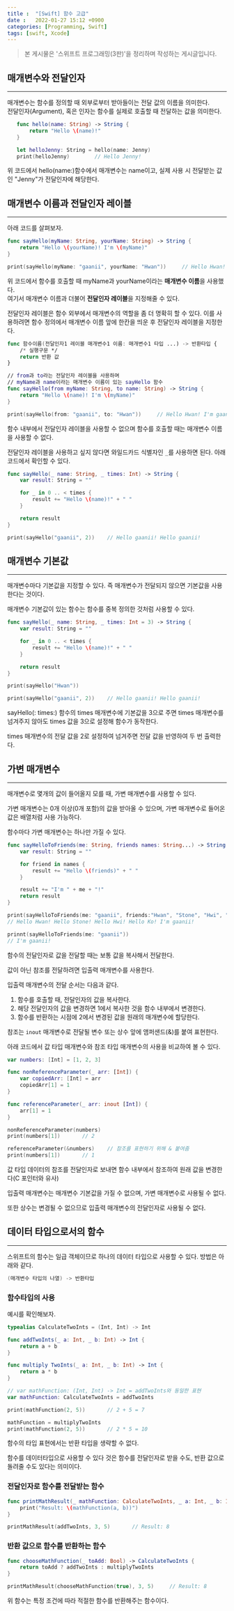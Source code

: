 ```yaml
---
title :  "[Swift] 함수 고급"
date :   2022-01-27 15:12 +0900
categories: [Programming, Swift]
tags: [swift, Xcode]
---
```


> 본 게시물은 '스위프트 프로그래밍(3판)'을 정리하며 작성하는 게시글입니다.

## 매개변수와 전달인자
---
매개변수는 함수를 정의할 때 외부로부터 받아들이는 전달 값의 이름을 의미한다.  
전달인자(Argument), 혹은 인자는 함수를 실제로 호출할 때 전달하는 값을 의미한다.  
```swift
   func hello(name: String) -> String {
       return "Hello \(name)!"
   }

   let helloJenny: String = hello(name: Jenny)
   print(helloJenny)        // Hello Jenny!
```  
위 코드에서 hello(name:)함수에서 매개변수는 name이고, 실제 사용 시 전달받는 값인 "Jenny"가 전달인자에 해당한다.  


## 매개변수 이름과 전달인자 레이블 
---
아래 코드를 살펴보자.  
```swift
func sayHello(myName: String, yourName: String) -> String {
    return "Hello \(yourName)! I'm \(myName)"
}

print(sayHello(myName: "gaanii", yourName: "Hwan"))     // Hello Hwan! I'm gaanii
```  
위 코드에서 함수를 호출할 때 myName과 yourName이라는 **매개변수 이름**을 사용했다.  
여기서 매개변수 이름과 더불어 **전달인자 레이블**을 지정해줄 수 있다.  


전달인자 레이블은 함수 외부에서 매개변수의 역할을 좀 더 명확히 할 수 있다.  이를 사용하려면 함수 정의에서 매개변수 이름 앞에 한칸을 띄운 후 전달인자 레이블을 지정한다.  
```swift
func 함수이름(전달인자1 레이블 매개변수1 이름: 매개변수1 타입 ...) -> 반환타입 {
    /* 실행구문 */
    return 반환 값
}

// from과 to라는 전달인자 레이블을 사용하며
// myName과 name이라는 매개변수 이름이 있는 sayHello 함수 
func sayHello(from myName: String, to name: String) -> String {
    return "Hello \(name)! I'm \(myName)"
}

print(sayHello(from: "gaanii", to: "Hwan"))     // Hello Hwan! I'm gaanii
```
함수 내부에서 전달인자 레이블을 사용할 수 없으며 함수를 호출할 때는 매개변수 이름을 사용할 수 없다.  

전달인자 레이블을 사용하고 싶지 않다면 와일드카드 식별자인 `_`를 사용하면 된다. 아래 코드에서 확인할 수 있다.  
```swift
func sayHello(_ name: String, _ times: Int) -> String {
    var result: String = ""

    for _ in 0 .. < times {
        result += "Hello \(name)!" + " "
    }

    return result
}

print(sayHello("gaanii", 2))    // Hello gaanii! Hello gaanii!
```


## 매개변수 기본값 
---
매개변수마다 기본값을 지정할 수 있다.  즉 매개변수가 전달되지 않으면 기본값을 사용한다는 것이다.  

매개변수 기본값이 있는 함수는 함수를 중복 정의한 것처럼 사용할 수 있다.  
```swift
func sayHello(_ name: String, _ times: Int = 3) -> String {
    var result: String = ""

    for _ in 0 .. < times {
        result += "Hello \(name)!" + " "
    }

    return result
}

print(sayHello("Hwan"))

print(sayHello("gaanii", 2))    // Hello gaanii! Hello gaanii!
```  
sayHello(: times:) 함수의 times 매개변수에 기본값을 3으로 주면 times 매개변수를 넘겨주지 않아도 times 값을 3으로 설정해 함수가 동작한다.  

times 매개변수의 전달 값을 2로 설정하여 넘겨주면 전달 값을 반영하여 두 번 출력한다.  

## 가변 매개변수
---
매개변수로 몇개의 값이 들어올지 모를 때, 가변 매개변수를 사용할 수 있다.  

가변 매개변수는 0개 이상(0개 포함)의 값을 받아올 수 있으며, 가변 매개변수로 들어온 값은 배열처럼 사용 가능하다.  

함수마다 가변 매개변수는 하나만 가질 수 있다.  
```swift
func sayHelloToFriends(me: String, friends names: String...) -> String {
    var result: String = ""

    for friend in names {
        result += "Hello \(friends)" + " " 
    }

    result += "I'm " + me + "!"
    return result
}

print(sayHelloToFriends(me: "gaanii", friends:"Hwan", "Stone", "Hwi", "Ko"))
// Hello Hwan! Hello Stone! Hello Hwi! Hello Ko! I'm gaanii!

prinnt(sayHelloToFriends(me: "gaanii"))
// I'm gaanii!
```
함수의 전달인자로 값을 전달할 때는 보통 값을 복사해서 전달한다.  

값이 아닌 참조를 전달하려면 입출력 매개변수를 사용한다.  

입출력 매개변수의 전달 순서는 다음과 같다.  

1. 함수를 호출할 때, 전달인자의 값을 복사한다.
2. 해당 전달인자의 값을 변경하면 1에서 복사한 것을 함수 내부에서 변경한다.
3. 함수를 반환하는 시점에 2에서 변경된 값을 원래의 매개변수에 할당한다.

참조는 `inout` 매개변수로 전달될 변수 또는 상수 앞에 앰퍼샌드(&)를 붙여 표현한다.  

아래 코드에서 값 타입 매개변수와 참조 타입 매개변수의 사용을 비교하여 볼 수 있다.
```swift
var numbers: [Int] = [1, 2, 3]

func nonReferenceParameter(_ arr: [Int]) {
    var copiedArr: [Int] = arr
    copiedArr[1] = 1
}

func referenceParameter(_ arr: inout [Int]) {
    arr[1] = 1
}

nonReferenceParameter(numbers)
print(numbers[1])       // 2

referenceParameter(&numbers)    // 참조를 표현하기 위해 & 붙여줌 
print(numbers[1])       // 1
```
  
값 타입 데이터의 참조를 전달인자로 보내면 함수 내부에서 참조하여 원래 값을 변경한다(C 포인터와 유사)  

입출력 매개변수는 매개변수 기본값을 가질 수 없으며, 가변 매개변수로 사용될 수 없다.  

또한 상수는 변경될 수 없으므로 입출력 매개변수의 전달인자로 사용될 수 없다.
  
  
## 데이터 타입으로서의 함수 
---
스위프트의 함수는 일급 객체이므로 하나의 데이터 타입으로 사용할 수 있다. 방법은 아래와 같다.
```swift
(매개변수 타입의 나열) -> 반환타입
```  

### 함수타입의 사용
예시를 확인해보자.  
```swift
typealias CalculateTwoInts = (Int, Int) -> Int

func addTwoInts(_ a: Int, _ b: Int) -> Int {
    return a + b
}

func multiply TwoInts(_ a: Int, _ b: Int) -> Int {
    return a * b
}

// var mathFunction: (Int, Int) -> Int = addTwoInts와 동일한 표현
var mathFunction: CalculateTwoInts = addTwoInts

print(mathFunction(2, 5))       // 2 + 5 = 7

mathFunction = multiplyTwoInts
print(mathFunction(2, 5))       // 2 * 5 = 10
```
함수의 타입 표현에서는 반환 타입을 생략할 수 없다.  

함수를 데이터타입으로 사용할 수 있다 것은 함수를 전달인자로 받을 수도, 반환 값으로 돌려줄 수도 있다는 의미이다.  

### 전달인자로 함수를 전달받는 함수
```swift
func printMathResult(_ mathFunction: CalculateTwoInts, _ a: Int, _ b: Int) {
    print("Result: \(mathFunction(a, b))")
}

printMathResult(addTwoInts, 3, 5)       // Result: 8 
```


### 반환 값으로 함수를 반환하는 함수
```swift
func chooseMathFunction(_ toAdd: Bool) -> CalculateTwoInts {
    return toAdd ? addTwoInts : multiplyTwoInts
}

printMathResult(chooseMathFunction(true), 3, 5)     // Result: 8   
```
위 함수는 특정 조건에 따라 적절한 함수를 반환해주는 함수이다.
